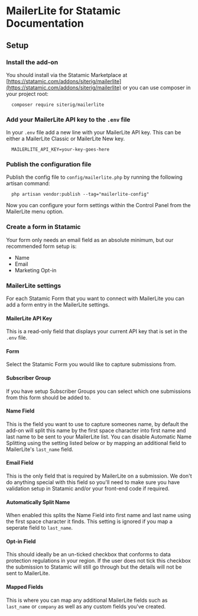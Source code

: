 # MailerLite for Statamic Documentation

## Setup

### Install the add-on

You should install via the Statamic Marketplace at [https://statamic.com/addons/siterig/mailerlite](https://statamic.com/addons/siterig/mailerlite) or you can use composer in your project root:

```
  composer require siterig/mailerlite
```


### Add your MailerLite API key to the `.env` file

In your `.env` file add a new line with your MailerLite API key. This can be either a MailerLite Classic or MailerLite New key.

```
  MAILERLITE_API_KEY=your-key-goes-here
```

### Publish the configuration file

Publish the config file to `config/mailerlite.php` by running the following artisan command:

```
  php artisan vendor:publish --tag="mailerlite-config"
```

Now you can configure your form settings within the Control Panel from the MailerLite menu option.


### Create a form in Statamic

Your form only needs an email field as an absolute minimum, but our recommended form setup is:

- Name
- Email
- Marketing Opt-in


### MailerLite settings

For each Statamic Form that you want to connect with MailerLite you can add a form entry in the MailerLite settings.

#### MailerLite API Key

This is a read-only field that displays your current API key that is set in the `.env` file.


#### Form

Select the Statamic Form you would like to capture submissions from.


#### Subscriber Group

If you have setup Subscriber Groups you can select which one submissions from this form should be added to.


#### Name Field

This is the field you want to use to capture someones name, by default the add-on will split this name by the first space character into first name and last name to be sent to your MailerLite list. You can disable Automatic Name Splitting using the setting listed below or by mapping an additional field to MailerLite's `last_name` field.


#### Email Field

This is the only field that is required by MailerLite on a submission. We don't do anything special with this field so you'll need to make sure you have validation setup in Statamic and/or your front-end code if required.


#### Automatically Split Name

When enabled this splits the Name Field into first name and last name using the first space character it finds. This setting is ignored if you map a seperate field to `last_name`.


#### Opt-in Field

This should ideally be an un-ticked checkbox that conforms to data protection regulations in your region. If the user does not tick this checkbox the submission to Statamic will still go through but the details will not be sent to MailerLite.


#### Mapped Fields

This is where you can map any additional MailerLite fields such as `last_name` or `company` as well as any custom fields you've created.


